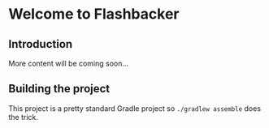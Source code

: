 # Welcome to Flashbacker

## Introduction
More content will be coming soon...

## Building the project
This project is a pretty standard Gradle project so `./gradlew assemble` does the trick.
